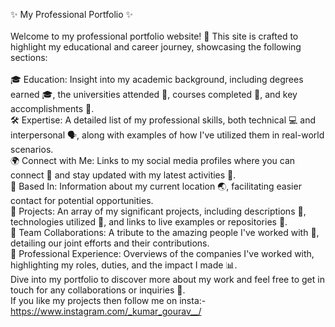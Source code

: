 ✨ My Professional Portfolio ✨
<br>
<br>
Welcome to my professional portfolio website! 🌟 This site is crafted to highlight my educational and career journey, showcasing the following sections:
<br>
<br>
🎓 Education: Insight into my academic background, including degrees earned 🎓, the universities attended 🏫, courses completed 📘, and key accomplishments 🏅.
<br>
🛠️ Expertise: A detailed list of my professional skills, both technical 💻 and interpersonal 🗣️, along with examples of how I've utilized them in real-world scenarios.
<br>
🌍 Connect with Me: Links to my social media profiles where you can connect 🤝 and stay updated with my latest activities 📲.
<br>
📍 Based In: Information about my current location 🌏, facilitating easier contact for potential opportunities.
<br>
🚀 Projects: An array of my significant projects, including descriptions 📝, technologies utilized 🔧, and links to live examples or repositories 🔗.
<br>
🤗 Team Collaborations: A tribute to the amazing people I've worked with 👥, detailing our joint efforts and their contributions.
<br>
🏢 Professional Experience: Overviews of the companies I've worked with, highlighting my roles, duties, and the impact I made 📊.
<br>
Dive into my portfolio to discover more about my work and feel free to get in touch for any collaborations or inquiries 📩.
<br>
If you like my projects then follow me on insta:- https://www.instagram.com/_kumar_gourav__/
